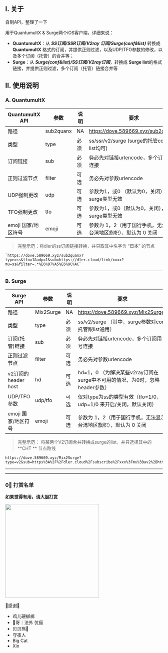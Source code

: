 ## I. 关于

自制API，整理了一下

用于QuantumultX & Surge两个iOS客户端，详细来说：

- **QuantumultX**：从 ***SS订阅/SSR订阅/V2ray 订阅/Surge(conf&list)*** 转换成 **QuantumultX** 格式的订阅，并提供正则过滤，以及UDP/TFO参数的修改，以及多个订阅（托管）的合并等；
- **Surge**：从 ***Surge(conf&list)/SS订阅/V2ray订阅***，转换成 **Surge list**的格式链接，并提供正则过滤，多个订阅（托管）链接合并等



## II. 使用说明

### A. QuantumultX

| QuantumultX API     | 参数      | 说明 | 要求                                                         | 状态 |
| ------------------- | --------- | ---- | ------------------------------------------------------------ | ---- |
| 路径                | sub2quanx | NA   | https://dove.589669.xyz/sub2quanx?                           | NA   |
| 类型                | type      | 必须 | ss/ssr/v2/surge (surge的托管conf与list均可)                  | ✅    |
| 订阅链接            | sub       | 必须 | 务必先对链接urlencode，多个订阅用 + 连接                     | ✅    |
| 正则过滤节点        | filter    | 可选 | 务必先对参数urlencode                                        | ✅    |
| UDP强制更改         | udp       | 可选 | 参数为1，或0 （默认为0，关闭），对surge类型无效              | ✅    |
| TFO强制更改         | tfo       | 可选 | 参数为1，或0（默认为0，关闭），对surge类型无效               | ✅    |
| emoji 国家/地区符号 | emoji     | 可选 | 参数为 1，2（用于国行手机，无法显示台湾地区旗帜），默认为 0 关闭 | ✅    |

> 完整示范：将dler的ss订阅链接转换，并只取其中名字含 “**日本**” 的节点

```
`https://dove.589669.xyz/sub2quanx?type=ss&tfo=1&udp=1&sub=https://dler.cloud/link/xxxx?mu=ss&filter=.*%E6%97%A5%E6%9C%AC`

```



---------



### B. Surge

| Surge API           | 参数      | 说明 | 要求                                                         | 状态 |
| ------------------- | --------- | ---- | ------------------------------------------------------------ | ---- |
| 路径                | Mix2Surge | NA   | https://dove.589669.xyz/Mix2Surge?                           | NA   |
| 类型                | type      | 必须 | ss/v2/surge   （其中，surge参数对conf托管跟list通用）        | ✅    |
| 订阅(托管)链接      | sub       | 必须 | 务必先对链接urlencode，多个订阅用 + 号连接                   | ✅    |
| 正则过滤节点        | filter    | 可选 | 务必先对参数urlencode                                        | ✅    |
| v2订阅的header host | hd        | 可选 | hd=1，0 （为解决某些v2ray订阅在surge中不可用的情况，为0时，忽略header参数） | ✅    |
| UDP/TFO参数         | udp/tfo   | 可选 | 仅对type为ss的类型有效（tfo=1/0，udp=1/0 来开启/关闭，默认关闭） | ✅    |
| emoji 国家/地区符号 | emoji     | 可选 | 参数为 1，2（用于国行手机，无法显示台湾地区旗帜），默认为 0 关闭 | ✅    |

> 完整示范： 将某两个V2订阅合并转换成surge的list，并只选择其中的 **CHT ** 节点路线

```
https://dove.589669.xyz/Mix2Surge?type=v2&sub=https%3A%2F%2Fdler.cloud%2Fsubscribe%2Fxxx%3Fmu%3Dav2%2Bhttps%3A%2F%2Fytoo.xyz%2Fmodules%2Fservers%2FV2raySocks%2Fosubscribe.php%3Fsid%3D372%26token%3Dxxxo&filter=.%2ACHT
```



---

---

### 0⃣️ 打赏名单

**如果觉得有用，请大胆打赏**



<img src="https://tva1.sinaimg.cn/large/006y8mN6gy1g7t6di3i9oj30gg0g240w.jpg" style="height:300px" />

🙏感谢🙏

- 鸡儿硬梆梆
- 🐔哥｜法外 伉俪
- 贝贝熊🐻
- 守夜人
- Big Cat
- Xin

